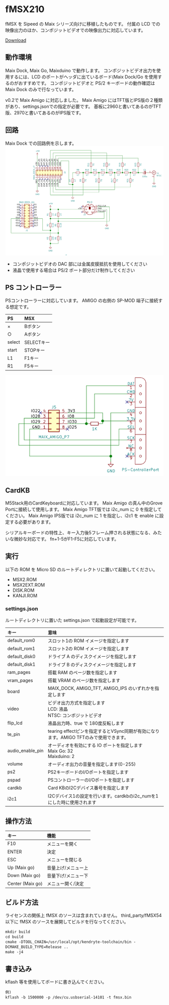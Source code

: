 # fMSX210
fMSX を Sipeed の Maix シリーズ向けに移植したものです。
付属の LCD での映像出力のほか、コンポジットビデオでの映像出力に対応しています。

[Download](https://github.com/shuichitakano/fmsx210/releases/download/v0.2/fmsx210_v0.2.zip)

## 動作環境
Maix Dock, Maix Go, Maixduino で動作します。
コンポジットビデオ出力を使用するには、LCD のポートがヘッダに出ているボード(Maix Dock/Go を使用するのがおすすめです。
コンポジットビデオと PS/2 キーボードの動作確認は Maix Dock のみで行なっています。

v0.2で Maix Amigo に対応しました。
Maix Amigo にはTFT版とIPS版の２種類があり、settings.jsonでの指定が必要です。
基板に2960と書いてあるのがTFT版、2970と書いてあるのがIPS版です。

## 回路
Maix Dock での回路例を示します。
![回路図](maix_dock_video.png)

- コンポジットビデオの DAC 部には金属皮膜抵抗を使用してください
- 液晶で使用する場合は PS/2 ポート部分だけ制作してください

## PS コントローラー
PSコントローラーに対応しています。
AMIGO の右側の SP-MOD 端子に接続する想定です。

|PS|MSX|
|:--|:--|
|×|Bボタン|
|○|Aボタン|
|select|SELECTキー|
|start|STOPキー|
|L1|F1キー|
|R1|F5キー|

![回路図](pspad.png)

## CardKB
M5Stack用のCardKeyboardに対応しています。
Maix Amigo の真ん中のGrove Portに接続して使用します。
Maix Amigo TFT版では i2c_num に 0 を指定してください。
Maix Amigo IPS版では i2c_num に 1 を指定し、i2c1 を enable に設定する必要があります。

シリアルキーボードの特性上、キー入力後5フレーム押される状態になる、みたいな微妙な対応です。
fn+1-5がF1-F5に対応しています。

## 実行
以下の ROM を Micro SD のルートディレクトリに置いて起動してください。

- MSX2.ROM
- MSX2EXT.ROM
- DISK.ROM
- KANJI.ROM

### settings.json 

ルートディレクトリに置いた settings.json で起動設定が可能です。

|キー|意味|
|:--|:--|
|default_rom0|スロット1の ROM イメージを指定します|
|default_rom1|スロット2の ROM イメージを指定します|
|default_disk0|ドライブ A のディスクイメージを指定します|
|default_disk1|ドライブ B のディスクイメージを指定します|
|ram_pages|搭載 RAM のページ数を指定します|
|vram_pages|搭載 VRAM のページ数を指定します|
|board|MAIX_DOCK, AMIGO_TFT, AMIGO_IPS のいずれかを指定します|
|video|ビデオ出力方式を指定します<br>LCD: 液晶<br>NTSC: コンポジットビデオ|
|flip_lcd|液晶出力時、true で 180度反転します|
|te_pin|tearing effectピンを指定するとVSync同期が有効になります。AMIGO TFTのみで使用できます。|
|audio_enable_pin|オーディオを有効にする IO ポートを指定します<br>Maix Go: 32<br>Maixduino: 2|
|volume|オーディオ出力の音量を指定します(0-255)|
|ps2|PS2キーボードのI/Oポートを指定します|
|pspad|PSコントローラーのI/Oポートを指定します|
|cardkb|Card KBのI2Cデバイス番号を指定します|
|i2c1|I2Cデバイス1の設定を行います。cardkbのi2c_numを1にした時に使用されます|


## 操作方法

|キー|機能|
|:--|:--|
|F10|メニューを開く|
|ENTER|決定|
|ESC|メニューを閉じる|
|Up (Maix go)|音量上げ/メニュー上|
|Down (Maix go)|音量下げ/メニュー下|
|Center (Maix go)|メニュー開く/決定|


## ビルド方法
ライセンスの関係上 fMSX のソースは含まれていません。
third_party/fMSX54 以下に fMSX のソースを展開してビルドを行なってください。

```
mkdir build
cd build
cmake -DTOOL_CHAIN=/usr/local/opt/kendryte-toolchain/bin -DCMAKE_BUILD_TYPE=Release ..
make -j4
```

## 書き込み
kflash 等を使用してボードに書き込んでください。
```
例)
kflash -b 1500000 -p /dev/cu.usbserial-14101 -t fmsx.bin
```





